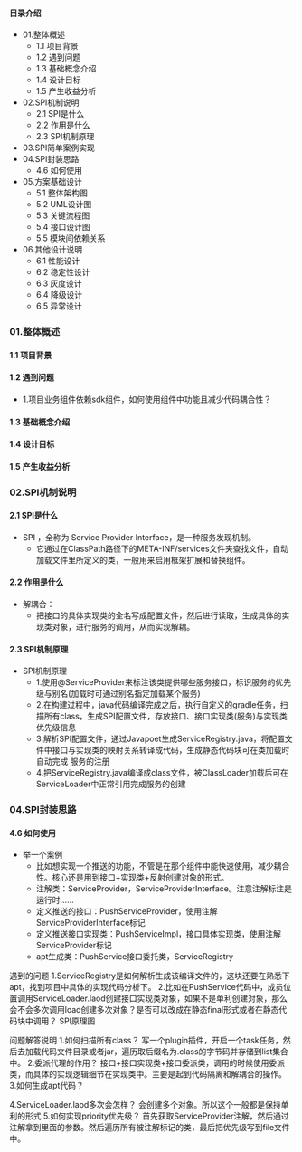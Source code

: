 #### 目录介绍
- 01.整体概述
    - 1.1 项目背景
    - 1.2 遇到问题
    - 1.3 基础概念介绍
    - 1.4 设计目标
    - 1.5 产生收益分析
- 02.SPI机制说明
    - 2.1 SPI是什么
    - 2.2 作用是什么
    - 2.3 SPI机制原理
- 03.SPI简单案例实现
- 04.SPI封装思路
    - 4.6 如何使用
- 05.方案基础设计
    - 5.1 整体架构图
    - 5.2 UML设计图
    - 5.3 关键流程图
    - 5.4 接口设计图
    - 5.5 模块间依赖关系
- 06.其他设计说明
    - 6.1 性能设计
    - 6.2 稳定性设计
    - 6.3 灰度设计
    - 6.4 降级设计
    - 6.5 异常设计


### 01.整体概述
#### 1.1 项目背景


#### 1.2 遇到问题
- 1.项目业务组件依赖sdk组件，如何使用组件中功能且减少代码耦合性？

#### 1.3 基础概念介绍


#### 1.4 设计目标


#### 1.5 产生收益分析


### 02.SPI机制说明
#### 2.1 SPI是什么
- SPI ，全称为 Service Provider Interface，是一种服务发现机制。
    - 它通过在ClassPath路径下的META-INF/services文件夹查找文件，自动加载文件里所定义的类，一般用来启用框架扩展和替换组件。

#### 2.2 作用是什么
- 解耦合：
    - 把接口的具体实现类的全名写成配置文件，然后进行读取，生成具体的实现类对象，进行服务的调用，从而实现解耦。


#### 2.3 SPI机制原理
- SPI机制原理
    - 1.使用@ServiceProvider来标注该类提供哪些服务接口，标识服务的优先级与别名(加载时可通过别名指定加载某个服务)
    - 2.在构建过程中，java代码编译完成之后，执行自定义的gradle任务，扫描所有class，生成SPI配置文件，存放接口、接口实现类(服务)与实现类优先级信息
    - 3.解析SPI配置文件，通过Javapoet生成ServiceRegistry.java，将配置文件中接口与实现类的映射关系转译成代码，生成静态代码块可在类加载时自动完成 服务的注册
    - 4.把ServiceRegistry.java编译成class文件，被ClassLoader加载后可在ServiceLoader中正常引用完成服务的创建



### 04.SPI封装思路
#### 4.6 如何使用
- 举一个案例
    - 比如想实现一个推送的功能，不管是在那个组件中能快速使用，减少耦合性。核心还是用到接口+实现类+反射创建对象的形式。
    - 注解类：ServiceProvider，ServiceProviderInterface。注意注解标注是运行时……
    - 定义推送的接口：PushServiceProvider，使用注解ServiceProviderInterface标记
    - 定义推送接口实现类：PushServiceImpl，接口具体实现类，使用注解ServiceProvider标记
    - apt生成类：PushService接口委托类，ServiceRegistry





遇到的问题
1.ServiceRegistry是如何解析生成该编译文件的，这块还要在熟悉下apt，找到项目中具体的实现代码分析下。
2.比如在PushService代码中，成员位置调用ServiceLoader.laod创建接口实现类对象，如果不是单利创建对象，那么会不会多次调用load创建多次对象？是否可以改成在静态final形式或者在静态代码块中调用？
SPI原理图

问题解答说明
1.如何扫描所有class？
写一个plugin插件，开启一个task任务，然后去加载代码文件目录或者jar，遍历取后缀名为.class的字节码并存储到list集合中。
2.委派代理的作用？
接口+接口实现类+接口委派类，调用的时候使用委派类，而具体的实现逻辑细节在实现类中。主要是起到代码隔离和解耦合的操作。
3.如何生成apt代码？

4.ServiceLoader.laod多次会怎样？
会创建多个对象。所以这个一般都是保持单利的形式
5.如何实现priority优先级？
首先获取ServiceProvider注解，然后通过注解拿到里面的参数。然后遍历所有被注解标记的类，最后把优先级写到file文件中。


